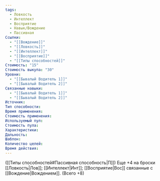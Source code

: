 ```yaml
---
tags:
  - Ловкость
  - Интеллект
  - Восприятие
  - Навык/Вождение
  - Пассивная
Ссылки:
  - "[[Вождение]]"
  - "[[Ловкость]]"
  - "[[Интеллект]]"
  - "[[Восприятие]]"
  - "[[Типы способностей]]"
Стоимость: "15"
Стоимость выкупа: "30"
Уровни:
  - "[[Бывалый Водитель 1]]"
  - "[[Бывалый Водитель 2]]"
Связанные навыки:
  - "[[Бывалый Водитель 1]]"
  - "[[Бывалый Водитель 2]]"
Источник:
Тип способности:
Время применения:
Стоимость применения:
Используемый пул:
Стоимость пула:
Характеристики:
Дальность:
Шаблон:
Количество целей:
Время действия:
---
```

([[Типы способностей#Пассивная способность|П]]) Еще +4 на броски [[Ловкость|Лов]]; [[Интеллект|Инт]]; [[Восприятие|Вос]] связанные с [[Вождение|Вождением]]. (Всего +8)